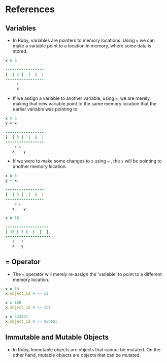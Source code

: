 # References

## Variables

* In Ruby, variables are pointers to memory locations. Using ```=``` we can make a variable point to a location in memory, where some data is stored.

```ruby
x = 5

-----------------
|  | 5 |  |  |  |
-----------------
     ↑
     x
```

* If we assign a variable to another variable, using ```=```, we are merely making that new variable point to the same memory location that the earlier variable was pointing to

```ruby
x = 5
y = x

-----------------
|  | 5 |  |  |  |
-----------------
    ⤴ ↖
   x    y 
```

* If we were to make some changes to ```x``` using ```=``` , the ```x``` will be pointing to another memory location.


```ruby
x = 5
y = x

-----------------
|  | 5 |  |  |  |
-----------------
    ⤴ ↖
   x    y 

x = 10

-------------------
| 10 | 5 |  |  |  |
--------------------
   ↑   ↑
   x   y 
```

## = Operator

* The ```=``` operator will merely re-assign the 'variable' to point to a different memory location.

```ruby
x = 10
x.object_id # => 21

x = 100
x.object_id # => 201

x = 443341
x.object_id # => 886683
```


## Immutable and Mutable Objects

* In Ruby, Immutable objects are objects that cannot be mutated. On the other hand, mutable objects are objects that can be mutated.